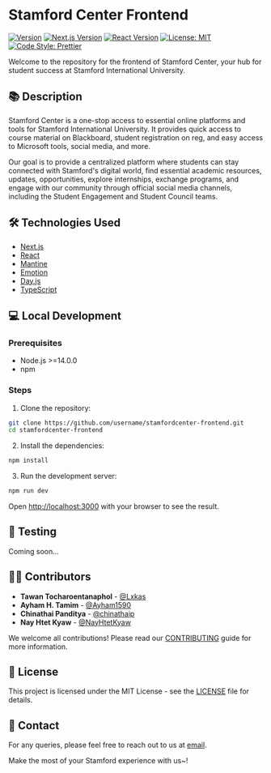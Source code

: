 # Stamford Center Frontend

[![Version](https://img.shields.io/badge/version-0.1.0-blue?style=for-the-badge)](https://github.com/username/stamfordcenter-frontend)
[![Next.js Version](https://img.shields.io/badge/Next.js-13.4.12-lightblue?style=for-the-badge)](https://nextjs.org/)
[![React Version](https://img.shields.io/badge/React-18.2.0-green?style=for-the-badge)](https://reactjs.org/)
[![License: MIT](https://img.shields.io/badge/License-MIT-yellow?style=for-the-badge)](https://opensource.org/licenses/MIT)
[![Code Style: Prettier](https://img.shields.io/badge/Code%20Style-Prettier-orange?style=for-the-badge)](https://prettier.io/)

Welcome to the repository for the frontend of Stamford Center, your hub for student success at Stamford International University.

## 📚 Description
Stamford Center is a one-stop access to essential online platforms and tools for Stamford International University. It provides quick access to course material on Blackboard, student registration on reg, and easy access to Microsoft tools, social media, and more.

Our goal is to provide a centralized platform where students can stay connected with Stamford's digital world, find essential academic resources, updates, opportunities, explore internships, exchange programs, and engage with our community through official social media channels, including the Student Engagement and Student Council teams.

## 🛠️ Technologies Used
- [Next.js](https://nextjs.org/)
- [React](https://reactjs.org/)
- [Mantine](https://mantine.dev/)
- [Emotion](https://emotion.sh/docs/introduction)
- [Day.js](https://day.js.org/)
- [TypeScript](https://www.typescriptlang.org/)

## 💻 Local Development
### Prerequisites
- Node.js >=14.0.0
- npm

### Steps
1. Clone the repository:
```bash
git clone https://github.com/username/stamfordcenter-frontend.git
cd stamfordcenter-frontend
```

2. Install the dependencies:
```bash
npm install
```

3. Run the development server:
```bash
npm run dev
```

Open [http://localhost:3000](http://localhost:3000) with your browser to see the result.

## 🧪 Testing
Coming soon...

## 🧑‍💻 Contributors
- **Tawan Tocharoentanaphol** - [@Lxkas](https://github.com/Lxkas)
- **Ayham H. Tamim** - [@Ayham1590](https://github.com/Ayham1590)
- **Chinathai Panditya** - [@chinathaip](https://github.com/chinathaip)
- **Nay Htet Kyaw** - [@NayHtetKyaw](https://github.com/NayHtetKyaw)

We welcome all contributions! Please read our [CONTRIBUTING](CONTRIBUTING.md) guide for more information.

## 📃 License
This project is licensed under the MIT License - see the [LICENSE](LICENSE) file for details.

## 📧 Contact
For any queries, please feel free to reach out to us at [email](mailto:some-email@example.com).

Make the most of your Stamford experience with us~!
